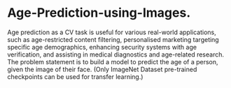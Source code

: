 # Age-Prediction-using-Images.

Age prediction as a CV task is useful for various real-world applications, such as age-restricted content filtering, personalised marketing targeting specific age demographics, enhancing security systems with age verification, and assisting in medical diagnostics and age-related research. The problem statement is to build a model to predict the age of a person, given the image of their face. (Only ImageNet Dataset pre-trained checkpoints can be used for transfer learning.)
